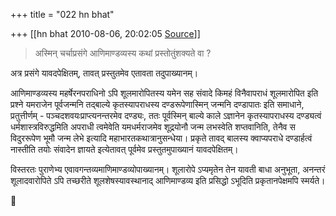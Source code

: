 +++
title = "022 hn bhat"

+++
[[hn bhat	2010-08-06, 20:02:05 [Source](https://groups.google.com/g/bvparishat/c/HrzWWGVWESk)]]



  

> अस्मिन् चर्चाप्रसंगे आणिमाण्डव्यस्य कथां प्रस्तोतुंशक्यते वा ?

  

अत्र प्रसंगे यावदपेक्षितम्, तावत् प्रस्तुतमेव एतावता तदुपाख्यानम्।

  

आणिमाण्डव्यस्य महर्षेरनपराधिनो ऽपि शूलमारोपितस्य यमेन सह संवादे किमहं विनैवापराधं शूलमारोपित इति प्रश्ने यमराजेन पूर्वजन्मनि तद्बाल्ये कृतस्यापराधस्य दण्डरूपेणास्मिन् जन्मनि दण्डापातः इति समाधाने, प्रतुत्तीर्णम् - पञ्चदशवयःप्राप्त्यनन्तरमेव दण्ड्यः, ततः पूर्वस्मिन् बाल्ये काले ऽज्ञानेन कृतस्यापराधस्य दण्ड्यत्वं धर्मशास्त्रविरुद्धमिति अपराधी त्वमेवेति यमधर्मराजमेव शूद्रयोनौ जन्म लभस्वेति शप्तवानिति, तेनैव स विदुररूपेण भूमौ जन्म लेभे इत्यादि महाभारतकथात्रानुसन्धेया। प्रकृते तावद् बालस्य क्वाप्यपराधे दण्डार्हत्वं नास्तीति तयोः संवादेन ज्ञायते इत्येतावत् पूर्वमेव प्रस्तुतमुपाख्यानं यावदपेक्षितम्।

  

विस्तरतः पुराणेभ्य एवावगन्तव्यमाणिमाण्डव्योपाख्यानम्। शूलारोपे ऽ‍प्यमृतेन तेन यावती बाधा अनुभूता, अनन्तरं शूलादवारोपिते ऽपि तच्छरीते शूलशेषस्यावस्थानाद् आणिमाण्डव्य इति प्रसिद्धो ऽभूदिति प्रकृतानपेक्षमपि स्मर्यते।  
  



